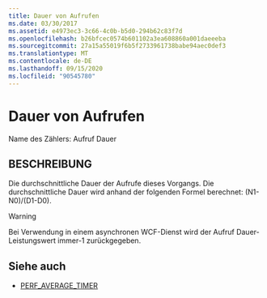 ```yaml
---
title: Dauer von Aufrufen
ms.date: 03/30/2017
ms.assetid: e4973ec3-3c66-4c0b-b5d0-294b62c83f7d
ms.openlocfilehash: b26bfcec0574b601102a3ea608860a001daeeeba
ms.sourcegitcommit: 27a15a55019f6b5f2733961738babe94aec0def3
ms.translationtype: MT
ms.contentlocale: de-DE
ms.lasthandoff: 09/15/2020
ms.locfileid: "90545780"
---
```

# <a name="calls-duration"></a>Dauer von Aufrufen
Name des Zählers: Aufruf Dauer  
  
## <a name="description"></a>BESCHREIBUNG  
 Die durchschnittliche Dauer der Aufrufe dieses Vorgangs. Die durchschnittliche Dauer wird anhand der folgenden Formel berechnet: (N1-N0)/(D1-D0).  
  
> [!WARNING]
> Bei Verwendung in einem asynchronen WCF-Dienst wird der Aufruf Dauer-Leistungswert immer-1 zurückgegeben.  
  
## <a name="see-also"></a>Siehe auch

- [PERF_AVERAGE_TIMER](/previous-versions/windows/embedded/ms938538(v=msdn.10))
